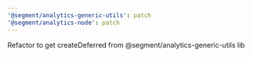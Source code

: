 ```yaml
---
'@segment/analytics-generic-utils': patch
'@segment/analytics-node': patch
---
```


Refactor to get createDeferred from @segment/analytics-generic-utils lib
